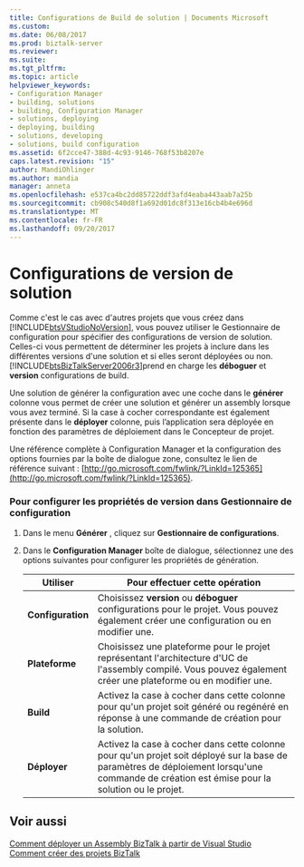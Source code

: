 ```yaml
---
title: Configurations de Build de solution | Documents Microsoft
ms.custom: 
ms.date: 06/08/2017
ms.prod: biztalk-server
ms.reviewer: 
ms.suite: 
ms.tgt_pltfrm: 
ms.topic: article
helpviewer_keywords:
- Configuration Manager
- building, solutions
- building, Configuration Manager
- solutions, deploying
- deploying, building
- solutions, developing
- solutions, build configuration
ms.assetid: 6f2cce47-388d-4c93-9146-768f53b8207e
caps.latest.revision: "15"
author: MandiOhlinger
ms.author: mandia
manager: anneta
ms.openlocfilehash: e537ca4bc2dd85722ddf3afd4eaba443aab7a25b
ms.sourcegitcommit: cb908c540d8f1a692d01dc8f313e16cb4b4e696d
ms.translationtype: MT
ms.contentlocale: fr-FR
ms.lasthandoff: 09/20/2017
---
```

# <a name="solution-build-configurations"></a>Configurations de version de solution
Comme c'est le cas avec d'autres projets que vous créez dans [!INCLUDE[btsVStudioNoVersion](../includes/btsvstudionoversion-md.md)], vous pouvez utiliser le Gestionnaire de configuration pour spécifier des configurations de version de solution. Celles-ci vous permettent de déterminer les projets à inclure dans les différentes versions d'une solution et si elles seront déployées ou non. [!INCLUDE[btsBizTalkServer2006r3](../includes/btsbiztalkserver2006r3-md.md)]prend en charge les **déboguer** et **version** configurations de build.  
  
 Une solution de générer la configuration avec une coche dans le **générer** colonne vous permet de créer une solution et générer un assembly lorsque vous avez terminé. Si la case à cocher correspondante est également présente dans le **déployer** colonne, puis l’application sera déployée en fonction des paramètres de déploiement dans le Concepteur de projet.  
  
 Une référence complète à Configuration Manager et la configuration des options fournies par la boîte de dialogue zone, consultez le lien de référence suivant : [http://go.microsoft.com/fwlink/?LinkId=125365](http://go.microsoft.com/fwlink/?LinkId=125365).  
  
### <a name="to-configure-build-properties-in-configuration-manager"></a>Pour configurer les propriétés de version dans Gestionnaire de configuration  
  
1.  Dans le menu **Générer** , cliquez sur **Gestionnaire de configurations**.  
  
2.  Dans le **Configuration Manager** boîte de dialogue, sélectionnez une des options suivantes pour configurer les propriétés de génération.  
  
    |Utiliser|Pour effectuer cette opération|  
    |--------------|----------------|  
    |**Configuration**|Choisissez **version** ou **déboguer** configurations pour le projet. Vous pouvez également créer une configuration ou en modifier une.|  
    |**Plateforme**|Choisissez une plateforme pour le projet représentant l'architecture d'UC de l'assembly compilé. Vous pouvez également créer une plateforme ou en modifier une.|  
    |**Build**|Activez la case à cocher dans cette colonne pour qu'un projet soit généré ou regénéré en réponse à une commande de création pour la solution.|  
    |**Déployer**|Activez la case à cocher dans cette colonne pour qu'un projet soit déployé sur la base de paramètres de déploiement lorsqu'une commande de création est émise pour la solution ou le projet.|  
  
## <a name="see-also"></a>Voir aussi  
 [Comment déployer un Assembly BizTalk à partir de Visual Studio](../core/how-to-deploy-a-biztalk-assembly-from-visual-studio.md)   
 [Comment créer des projets BizTalk](../core/how-to-create-biztalk-projects.md)